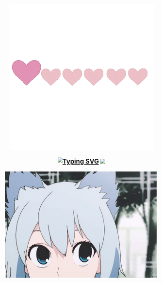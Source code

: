 <h2>
  <div id = "badges" align = "center" >

   ![](https://raw.githubusercontent.com/toqafotoh/toqafotoh/main/giphy%20(2).gif)
  
[![Typing SVG](https://readme-typing-svg.herokuapp.com?font=Charka+Petch&weight=500&height=70&size=40&duration=4500&pause=700&color=F751AF&background=FFDBDB00&center=true&width=700&lines=Welcome+to+my+profile+🥰)](https://git.io/typing-svg)
  ![](https://user-images.githubusercontent.com/73097560/115834477-dbab4500-a447-11eb-908a-139a6edaec5c.gif)
</div>
<div id="header" align="left">
  <img src="https://raw.githubusercontent.com/toqafotoh/toqafotoh/main/giphy (1).gif" width="500" Height="350"/>
</div>

<!--
**toqafotoh/toqafotoh** is a ✨ _special_ ✨ repository because its `README.md` (this file) appears on your GitHub profile.

Here are some ideas to get you started:

- 🔭 I’m currently working on ...
- 🌱 I’m currently learning ...
- 👯 I’m looking to collaborate on ...
- 🤔 I’m looking for help with ...
- 💬 Ask me about ...
- 📫 How to reach me: ...
- 😄 Pronouns: ...
- ⚡ Fun fact: ...
-->
